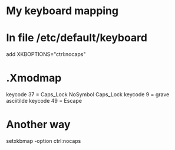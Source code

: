 # My keyboard mapping

# In file /etc/default/keyboard
add XKBOPTIONS="ctrl:nocaps"

# .Xmodmap
keycode 37 = Caps_Lock NoSymbol Caps_Lock
keycode 9 = grave asciitilde
keycode 49 = Escape

# Another way
setxkbmap -option ctrl:nocaps
